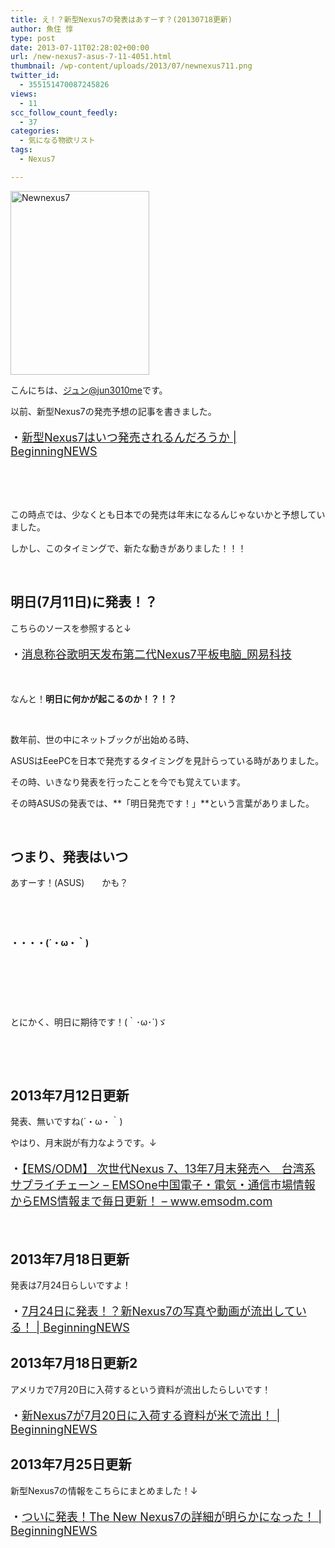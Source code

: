 ```yaml
---
title: え！？新型Nexus7の発表はあすーす？(20130718更新)
author: 魚住 惇
type: post
date: 2013-07-11T02:28:02+00:00
url: /new-nexus7-asus-7-11-4051.html
thumbnail: /wp-content/uploads/2013/07/newnexus711.png
twitter_id:
  - 355151470087245826
views:
  - 11
scc_follow_count_feedly:
  - 37
categories:
  - 気になる物欲リスト
tags:
  - Nexus7

---
```

<img decoding="async" loading="lazy" title="newnexus7.png" src="/wp-content/uploads/2013/07/newnexus71.png" alt="Newnexus7" width="222" height="294" border="0" />

<!--more-->

こんにちは、[ジュン@jun3010me][1]です。

以前、新型Nexus7の発売予想の記事を書きました。

<p style="font-size: 18px;">
  ・<a rel="nofollow" href="http://jun3010.me/new-nexus7-maybe-august-3575.html" target="_blank">新型Nexus7はいつ発売されるんだろうか | BeginningNEWS</a>
</p>

 

 

この時点では、少なくとも日本での発売は年末になるんじゃないかと予想していました。

しかし、このタイミングで、新たな動きがありました！！！

 

## 明日(7月11日)に発表！？

こちらのソースを参照すると↓

<p style="font-size: 18px;">
  ・<a href="http://tech.163.com/13/0710/10/93DRA7AN000915BD.html" target="_blank">消息称谷歌明天发布第二代Nexus7平板电脑_网易科技</a>
</p>

 

なんと！**明日に何かが起こるのか！？！？**

 

数年前、世の中にネットブックが出始める時、

ASUSはEeePCを日本で発売するタイミングを見計らっている時がありました。

その時、いきなり発表を行ったことを今でも覚えています。

その時ASUSの発表では、**「明日発売です！」**という言葉がありました。

 

## つまり、発表はいつ

あすーす！(ASUS)　　かも？

 

 

**・・・・(´・ω・｀)**

 

 

 

とにかく、明日に期待です！(｀･ω･´)ゞ

 

 

## 2013年7月12日更新

発表、無いですね(´・ω・｀)

やはり、月末説が有力なようです。↓

<p style="font-size: 18px;">
  ・<a href="http://www.emsodm.com/html/2013/07/11/1373518620562.html" target="_blank">【EMS/ODM】 次世代Nexus 7、13年7月末発売へ　台湾系サプライチェーン &#8211; EMSOne中国電子・電気・通信市場情報からEMS情報まで毎日更新！ &#8211; www.emsodm.com</a>
</p>

 

## 2013年7月18日更新

発表は7月24日らしいですよ！

<p style="font-size: 18px;">
  ・<a rel="nofollow" href="http://jun3010.me/new-nexus7-asus-7-24-photo-4159.html" target="_blank">7月24日に発表！？新Nexus7の写真や動画が流出している！ | BeginningNEWS</a>
</p>



## 2013年7月18日更新2

アメリカで7月20日に入荷するという資料が流出したらしいです！

<p style="font-size: 18px;">
  ・<a rel="nofollow" href="http://jun3010.me/new-nexus7-7-20-arrival-4166.html" target="_blank">新Nexus7が7月20日に入荷する資料が米で流出！ | BeginningNEWS</a>
</p>



## 2013年7月25日更新

新型Nexus7の情報をこちらにまとめました！↓

<p style="font-size: 18px;">
  ・<a rel="nofollow" href="http://jun3010.me/the-new-nexus7-google-breakfast-4386.html" target="_blank">ついに発表！The New Nexus7の詳細が明らかになった！ | BeginningNEWS</a>
</p>

 [1]: https://twitter.com/jun3010me